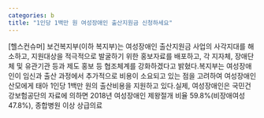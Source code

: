 ```yaml
---
categories: b
title: "1인당 1백만 원 여성장애인 출산지원금 신청하세요"
---
```

[헬스컨슈머] 보건복지부(이하 복지부)는 여성장애인 출산지원금 사업의 사각지대를 해소하고, 지원대상을 적극적으로 발굴하기 위한 홍보자료를 배포하고, 각 지자체, 장애단체 및 유관기관 등과 제도 홍보 등 협조체계를 강화하겠다고 밝혔다.복지부는 여성장애인이 임신과 출산 과정에서 추가적으로 비용이 소요되고 있는 점을 고려하여 여성장애인 산모에게 태아 1인당 1백만 원의 출산비용을 지원하고 있다.실제, 여성장애인은 국민건강보험공단의 자료에 의하면 2018년 여성장애인 제왕절개 비율 59.8%(비장애여성 47.8%), 종합병원 이상 상급의료